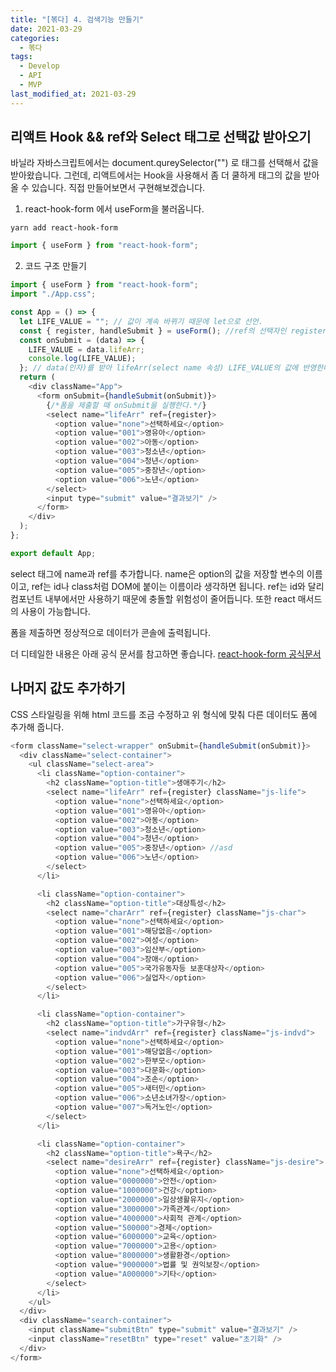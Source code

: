 ```yaml
---
title: "[볶다] 4. 검색기능 만들기"
date: 2021-03-29
categories:
  - 볶다
tags:
  - Develop
  - API
  - MVP
last_modified_at: 2021-03-29
---
```


## 리액트 Hook && ref와 Select 태그로 선택값 받아오기

바닐라 자바스크립트에서는 document.qureySelector("") 로 태그를 선택해서 값을 받아왔습니다. 그런데, 리액트에서는 Hook을 사용해서 좀 더 쿨하게 태그의 값을 받아올 수 있습니다. 직접 만들어보면서 구현해보겠습니다.

1. react-hook-form 에서 useForm을 불러옵니다.

```
yarn add react-hook-form
```

```js
import { useForm } from "react-hook-form";
```

2. 코드 구조 만들기

```js
import { useForm } from "react-hook-form";
import "./App.css";

const App = () => {
  let LIFE_VALUE = ""; // 값이 계속 바뀌기 때문에 let으로 선언.
  const { register, handleSubmit } = useForm(); //ref의 선택자인 register
  const onSubmit = (data) => {
    LIFE_VALUE = data.lifeArr;
    console.log(LIFE_VALUE);
  }; // data(인자)를 받아 lifeArr(select name 속성) LIFE_VALUE의 값에 반영한다.
  return (
    <div className="App">
      <form onSubmit={handleSubmit(onSubmit)}>
        {/*폼을 제출할 때 onSubmit을 실행한다.*/}
        <select name="lifeArr" ref={register}>
          <option value="none">선택하세요</option>
          <option value="001">영유아</option>
          <option value="002">아동</option>
          <option value="003">청소년</option>
          <option value="004">청년</option>
          <option value="005">중장년</option>
          <option value="006">노년</option>
        </select>
        <input type="submit" value="결과보기" />
      </form>
    </div>
  );
};

export default App;
```

select 태그에 name과 ref를 추가합니다. name은 option의 값을 저장할 변수의 이름이고, ref는 id나 class처럼 DOM에 붙이는 이름이라 생각하면 됩니다.
ref는 id와 달리 컴포넌트 내부에서만 사용하기 때문에 충돌할 위험성이 줄어듭니다. 또한 react 매서드의 사용이 가능합니다.

폼을 제출하면 정상적으로 데이터가 콘솔에 출력됩니다.

더 디테일한 내용은 아래 공식 문서를 참고하면 좋습니다.
[react-hook-form 공식문서](https://react-hook-form.com/kr/api/)

## 나머지 값도 추가하기

CSS 스타일링을 위해 html 코드를 조금 수정하고 위 형식에 맞춰 다른 데이터도 폼에 추가해 줍니다.

```js
<form className="select-wrapper" onSubmit={handleSubmit(onSubmit)}>
  <div className="select-container">
    <ul className="select-area">
      <li className="option-container">
        <h2 className="option-title">생애주기</h2>
        <select name="lifeArr" ref={register} className="js-life">
          <option value="none">선택하세요</option>
          <option value="001">영유아</option>
          <option value="002">아동</option>
          <option value="003">청소년</option>
          <option value="004">청년</option>
          <option value="005">중장년</option> //asd
          <option value="006">노년</option>
        </select>
      </li>

      <li className="option-container">
        <h2 className="option-title">대상특성</h2>
        <select name="charArr" ref={register} className="js-char">
          <option value="none">선택하세요</option>
          <option value="001">해당없음</option>
          <option value="002">여성</option>
          <option value="003">임산부</option>
          <option value="004">장애</option>
          <option value="005">국가유동자등 보훈대상자</option>
          <option value="006">실업자</option>
        </select>
      </li>

      <li className="option-container">
        <h2 className="option-title">가구유형</h2>
        <select name="indvdArr" ref={register} className="js-indvd">
          <option value="none">선택하세요</option>
          <option value="001">해당없음</option>
          <option value="002">한부모</option>
          <option value="003">다문화</option>
          <option value="004">조손</option>
          <option value="005">새터민</option>
          <option value="006">소년소녀가장</option>
          <option value="007">독거노인</option>
        </select>
      </li>

      <li className="option-container">
        <h2 className="option-title">욕구</h2>
        <select name="desireArr" ref={register} className="js-desire">
          <option value="none">선택하세요</option>
          <option value="0000000">안전</option>
          <option value="1000000">건강</option>
          <option value="2000000">일상생활유지</option>
          <option value="3000000">가족관계</option>
          <option value="4000000">사회적 관계</option>
          <option value="500000">경제</option>
          <option value="6000000">교육</option>
          <option value="7000000">고용</option>
          <option value="8000000">생활환경</option>
          <option value="9000000">법률 및 권익보장</option>
          <option value="A000000">기타</option>
        </select>
      </li>
    </ul>
  </div>
  <div className="search-container">
    <input className="submitBtn" type="submit" value="결과보기" />
    <input className="resetBtn" type="reset" value="초기화" />
  </div>
</form>
```
